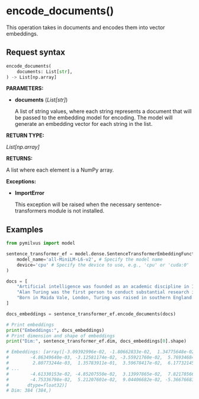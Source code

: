 # encode_documents()

This operation takes in documents and encodes them into vector embeddings.

## Request syntax

```python
encode_documents(
    documents: List[str], 
) -> List[np.array]
```

**PARAMETERS:**

- **documents** (*List[str]*)

    A list of string values, where each string represents a document that will be passed to the embedding model for encoding. The model will generate an embedding vector for each string in the list.

**RETURN TYPE:**

*List[np.array]*

**RETURNS:**

A list where each element is a NumPy array.

**Exceptions:**

- **ImportError**

    This exception will be raised when the necessary sentence-transformers module is not installed.

## Examples

```python
from pymilvus import model

sentence_transformer_ef = model.dense.SentenceTransformerEmbeddingFunction(
    model_name='all-MiniLM-L6-v2', # Specify the model name
    device='cpu' # Specify the device to use, e.g., 'cpu' or 'cuda:0'
)

docs = [
    "Artificial intelligence was founded as an academic discipline in 1956.",
    "Alan Turing was the first person to conduct substantial research in AI.",
    "Born in Maida Vale, London, Turing was raised in southern England.",
]

docs_embeddings = sentence_transformer_ef.encode_documents(docs)

# Print embeddings
print("Embeddings:", docs_embeddings)
# Print dimension and shape of embeddings
print("Dim:", sentence_transformer_ef.dim, docs_embeddings[0].shape)

# Embeddings: [array([-3.09392996e-02, -1.80662833e-02,  1.34775648e-02,  2.77156215e-02,
#        -4.86349640e-03, -3.12581174e-02, -3.55921760e-02,  5.76934684e-03,
#         2.80773244e-03,  1.35783911e-01,  3.59678417e-02,  6.17732145e-02,
# ...
#        -4.61330153e-02, -4.85207550e-02,  3.13997865e-02,  7.82178566e-02,
#        -4.75336798e-02,  5.21207601e-02,  9.04406682e-02, -5.36676683e-02],
#       dtype=float32)]
# Dim: 384 (384,)
```

